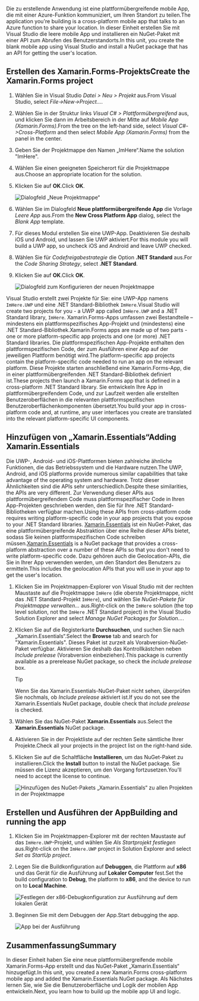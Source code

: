 <span data-ttu-id="475b6-101">Die zu erstellende Anwendung ist eine plattformübergreifende mobile App, die mit einer Azure-Funktion kommuniziert, um Ihren Standort zu teilen.</span><span class="sxs-lookup"><span data-stu-id="475b6-101">The application you're building is a cross-platform mobile app that talks to an Azure function to share your location.</span></span> <span data-ttu-id="475b6-102">In dieser Einheit erstellen Sie mit Visual Studio die leere mobile App und installieren ein NuGet-Paket mit einer API zum Abrufen des Benutzerstandorts.</span><span class="sxs-lookup"><span data-stu-id="475b6-102">In this unit, you create the blank mobile app using Visual Studio and install a NuGet package that has an API for getting the user's location.</span></span>

## <a name="create-the-xamarinforms-project"></a><span data-ttu-id="475b6-103">Erstellen des Xamarin.Forms-Projekts</span><span class="sxs-lookup"><span data-stu-id="475b6-103">Create the Xamarin.Forms project</span></span>

1. <span data-ttu-id="475b6-104">Wählen Sie in Visual Studio *Datei > Neu > Projekt* aus.</span><span class="sxs-lookup"><span data-stu-id="475b6-104">From Visual Studio, select *File->New->Project...*.</span></span>

1. <span data-ttu-id="475b6-105">Wählen Sie in der Struktur links *Visual C# > Plattformübergreifend* aus, und klicken Sie dann im Arbeitsbereich in der Mitte auf *Mobile App (Xamarin.Forms)*.</span><span class="sxs-lookup"><span data-stu-id="475b6-105">From the tree on the left-hand side, select *Visual C#->Cross-Platform* and then select *Mobile App (Xamarin.Forms)* from the panel in the center.</span></span>

1. <span data-ttu-id="475b6-106">Geben Sie der Projektmappe den Namen „ImHere“.</span><span class="sxs-lookup"><span data-stu-id="475b6-106">Name the solution "ImHere".</span></span>

1. <span data-ttu-id="475b6-107">Wählen Sie einen geeigneten Speicherort für die Projektmappe aus.</span><span class="sxs-lookup"><span data-stu-id="475b6-107">Choose an appropriate location for the solution.</span></span>

1. <span data-ttu-id="475b6-108">Klicken Sie auf **OK**.</span><span class="sxs-lookup"><span data-stu-id="475b6-108">Click **OK**.</span></span>

    ![Dialogfeld „Neue Projektmappe“](../media/2-new-solution-dialog.png)

1. <span data-ttu-id="475b6-110">Wählen Sie im Dialogfeld **Neue plattformübergreifende App** die Vorlage *Leere App* aus.</span><span class="sxs-lookup"><span data-stu-id="475b6-110">From the **New Cross Platform App** dialog, select the *Blank App* template.</span></span>

1. <span data-ttu-id="475b6-111">Für dieses Modul erstellen Sie eine UWP-App. Deaktivieren Sie deshalb iOS und Android, und lassen Sie UWP aktiviert.</span><span class="sxs-lookup"><span data-stu-id="475b6-111">For this module you will build a UWP app, so uncheck iOS and Android and leave UWP checked.</span></span>

1. <span data-ttu-id="475b6-112">Wählen Sie für *Codefreigabestrategie* die Option **.NET Standard** aus.</span><span class="sxs-lookup"><span data-stu-id="475b6-112">For the *Code Sharing Strategy*, select **.NET Standard**.</span></span>

1. <span data-ttu-id="475b6-113">Klicken Sie auf **OK**.</span><span class="sxs-lookup"><span data-stu-id="475b6-113">Click **OK**.</span></span>

    ![Dialogfeld zum Konfigurieren der neuen Projektmappe](../media/2-configure-solution-dialog.png)

<span data-ttu-id="475b6-115">Visual Studio erstellt zwei Projekte für Sie: eine UWP-App namens `ImHere.UWP` und eine .NET Standard-Bibliothek `ImHere`.</span><span class="sxs-lookup"><span data-stu-id="475b6-115">Visual Studio will create two projects for you - a UWP app called `ImHere.UWP` and a .NET Standard library, `ImHere`.</span></span> <span data-ttu-id="475b6-116">Xamarin.Forms-Apps umfassen zwei Bestandteile – mindestens ein plattformspezifisches App-Projekt und (mindestens) eine .NET Standard-Bibliothek.</span><span class="sxs-lookup"><span data-stu-id="475b6-116">Xamarin.Forms apps are made up of two parts - one or more platform-specific app projects and one (or more) .NET Standard libraries.</span></span> <span data-ttu-id="475b6-117">Die plattformspezifischen App-Projekte enthalten den plattformspezifischen Code, der zum Ausführen einer App auf der jeweiligen Plattform benötigt wird.</span><span class="sxs-lookup"><span data-stu-id="475b6-117">The platform-specific app projects contain the platform-specific code needed to run an app on the relevant platform.</span></span> <span data-ttu-id="475b6-118">Diese Projekte starten anschließend eine Xamarin.Forms-App, die in einer plattformübergreifenden .NET Standard-Bibliothek definiert ist.</span><span class="sxs-lookup"><span data-stu-id="475b6-118">These projects then launch a Xamarin.Forms app that is defined in a cross-platform .NET Standard library.</span></span> <span data-ttu-id="475b6-119">Sie entwickeln Ihre App in plattformübergreifendem Code, und zur Laufzeit werden alle erstellten Benutzeroberflächen in die relevanten plattformspezifischen Benutzeroberflächenkomponenten übersetzt.</span><span class="sxs-lookup"><span data-stu-id="475b6-119">You build your app in cross-platform code and, at runtime, any user interfaces you create are translated into the relevant platform-specific UI components.</span></span>

## <a name="adding-xamarinessentials"></a><span data-ttu-id="475b6-120">Hinzufügen von „Xamarin.Essentials“</span><span class="sxs-lookup"><span data-stu-id="475b6-120">Adding Xamarin.Essentials</span></span>

<span data-ttu-id="475b6-121">Die UWP-, Android- und iOS-Plattformen bieten zahlreiche ähnliche Funktionen, die das Betriebssystem und die Hardware nutzen.</span><span class="sxs-lookup"><span data-stu-id="475b6-121">The UWP, Android, and iOS platforms provide numerous similar capabilities that take advantage of the operating system and hardware.</span></span> <span data-ttu-id="475b6-122">Trotz dieser Ähnlichkeiten sind die APIs sehr unterschiedlich.</span><span class="sxs-lookup"><span data-stu-id="475b6-122">Despite these similarities, the APIs are very different.</span></span> <span data-ttu-id="475b6-123">Zur Verwendung dieser APIs aus plattformübergreifendem Code muss plattformspezifischer Code in Ihren App-Projekten geschrieben werden, den Sie für Ihre .NET Standard-Bibliotheken verfügbar machen.</span><span class="sxs-lookup"><span data-stu-id="475b6-123">Using these APIs from cross-platform code requires writing platform-specific code in your app projects that you expose to your .NET Standard libraries.</span></span> <span data-ttu-id="475b6-124">[Xamarin.Essentials](https://docs.microsoft.com/xamarin/essentials/?azure-portal=true) ist ein NuGet-Paket, das eine plattformübergreifende Abstraktion über eine Reihe dieser APIs bietet, sodass Sie keinen plattformspezifischen Code schreiben müssen.</span><span class="sxs-lookup"><span data-stu-id="475b6-124">[Xamarin.Essentials](https://docs.microsoft.com/xamarin/essentials/?azure-portal=true) is a NuGet package that provides a cross-platform abstraction over a number of these APIs so that you don't need to write platform-specific code.</span></span> <span data-ttu-id="475b6-125">Dazu gehören auch die Geolocation-APIs, die Sie in Ihrer App verwenden werden, um den Standort des Benutzers zu ermitteln.</span><span class="sxs-lookup"><span data-stu-id="475b6-125">This includes the geolocation APIs that you will use in your app to get the user's location.</span></span>

1. <span data-ttu-id="475b6-126">Klicken Sie im Projektmappen-Explorer von Visual Studio mit der rechten Maustaste auf die Projektmappe `ImHere` (die oberste Projektmappe, nicht das .NET Standard-Projekt `ImHere`), und wählen Sie *NuGet-Pakete für Projektmappe verwalten...* aus.</span><span class="sxs-lookup"><span data-stu-id="475b6-126">Right-click on the `ImHere` solution (the top level solution, not the `ImHere` .NET Standard project) in the Visual Studio Solution Explorer and select *Manage NuGet Packages for Solution...*.</span></span>

1. <span data-ttu-id="475b6-127">Klicken Sie auf die Registerkarte **Durchsuchen**, und suchen Sie nach „Xamarin.Essentials“.</span><span class="sxs-lookup"><span data-stu-id="475b6-127">Select the **Browse** tab and search for "Xamarin.Essentials".</span></span> <span data-ttu-id="475b6-128">Dieses Paket ist zurzeit als Vorabversion-NuGet-Paket verfügbar. Aktivieren Sie deshalb das Kontrollkästchen neben *Include prelease* (Vorabversion einbeziehen).</span><span class="sxs-lookup"><span data-stu-id="475b6-128">This package is currently available as a prerelease NuGet package, so check the *include prelease* box.</span></span>

    > [!TIP]
    > <span data-ttu-id="475b6-129">Wenn Sie das Xamarin.Essentials-NuGet-Paket nicht sehen, überprüfen Sie nochmals, ob *Include prelease* aktiviert ist.</span><span class="sxs-lookup"><span data-stu-id="475b6-129">If you do not see the Xamarin.Essentials NuGet package, double check that *include prelease* is checked.</span></span> 

1. <span data-ttu-id="475b6-130">Wählen Sie das NuGet-Paket **Xamarin.Essentials** aus.</span><span class="sxs-lookup"><span data-stu-id="475b6-130">Select the **Xamarin.Essentials** NuGet package.</span></span>

1. <span data-ttu-id="475b6-131">Aktivieren Sie in der Projektliste auf der rechten Seite sämtliche Ihrer Projekte.</span><span class="sxs-lookup"><span data-stu-id="475b6-131">Check all your projects in the project list on the right-hand side.</span></span>

1. <span data-ttu-id="475b6-132">Klicken Sie auf die Schaltfläche **Installieren**, um das NuGet-Paket zu installieren.</span><span class="sxs-lookup"><span data-stu-id="475b6-132">Click the **Install** button to install the NuGet package.</span></span> <span data-ttu-id="475b6-133">Sie müssen die Lizenz akzeptieren, um den Vorgang fortzusetzen.</span><span class="sxs-lookup"><span data-stu-id="475b6-133">You'll need to accept the license to continue.</span></span>

    ![Hinzufügen des NuGet-Pakets „Xamarin.Essentials“ zu allen Projekten in der Projektmappe](../media/2-add-essentials-nuget.png)

## <a name="building-and-running-the-app"></a><span data-ttu-id="475b6-135">Erstellen und Ausführen der App</span><span class="sxs-lookup"><span data-stu-id="475b6-135">Building and running the app</span></span>

1. <span data-ttu-id="475b6-136">Klicken Sie im Projektmappen-Explorer mit der rechten Maustaste auf das `ImHere.UWP`-Projekt, und wählen Sie *Als Startprojekt festlegen* aus.</span><span class="sxs-lookup"><span data-stu-id="475b6-136">Right-click on the `ImHere.UWP` project in Solution Explorer and select *Set as StartUp project*.</span></span>

1. <span data-ttu-id="475b6-137">Legen Sie die Buildkonfiguration auf **Debuggen**, die Plattform auf **x86** und das Gerät für die Ausführung auf **Lokaler Computer** fest.</span><span class="sxs-lookup"><span data-stu-id="475b6-137">Set the build configuration to **Debug**, the platform to **x86**, and the device to run on to **Local Machine**.</span></span>

    ![Festlegen der x86-Debugkonfiguration zur Ausführung auf dem lokalen Gerät](../media/2-debug-configuration.png)

1. <span data-ttu-id="475b6-139">Beginnen Sie mit dem Debuggen der App.</span><span class="sxs-lookup"><span data-stu-id="475b6-139">Start debugging the app.</span></span>

    ![App bei der Ausführung](../media/2-debuging-app.png)

## <a name="summary"></a><span data-ttu-id="475b6-141">Zusammenfassung</span><span class="sxs-lookup"><span data-stu-id="475b6-141">Summary</span></span>

<span data-ttu-id="475b6-142">In dieser Einheit haben Sie eine neue plattformübergreifende mobile Xamarin.Forms-App erstellt und das NuGet-Paket „Xamarin.Essentials“ hinzugefügt.</span><span class="sxs-lookup"><span data-stu-id="475b6-142">In this unit, you created a new Xamarin.Forms cross-platform mobile app and added the Xamarin.Essentials NuGet package.</span></span> <span data-ttu-id="475b6-143">Als Nächstes lernen Sie, wie Sie die Benutzeroberfläche und Logik der mobilen App entwickeln.</span><span class="sxs-lookup"><span data-stu-id="475b6-143">Next, you learn how to build up the mobile app UI and logic.</span></span>